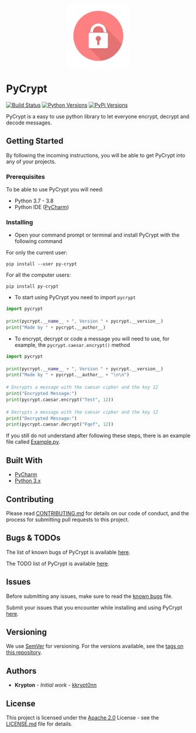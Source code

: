 <p align="center">
  <img width="170" height="170" src="https://raw.githubusercontent.com/kkrypt0nn/PyCrypt/master/logo.png">
</p>

# PyCrypt
[![Build Status](https://travis-ci.org/kkrypt0nn/PyCrypt.svg?branch=master)](https://travis-ci.org/kkrypt0nn/PyCrypt) [![Python Versions](https://img.shields.io/badge/python-3.7%20%7C%203.8-orange)](https://pypi.org/project/py-crypt)  [![PyPi Versions](https://img.shields.io/badge/pypi-v1.0.0-blue)](https://pypi.org/project/py-crypt) 

PyCrypt is a easy to use python library to let everyone encrypt, decrypt and decode messages.

## Getting Started
By following the incoming instructions, you will be able to get PyCrypt into any of your projects.

### Prerequisites
To be able to use PyCrypt you will need:
* Python 3.7 - 3.8
* Python IDE ([PyCharm](https://jetbrains.com/pycharm))

### Installing
* Open your command prompt or terminal and install PyCrypt with the following command

For only the current user:
```
pip install --user py-crypt
```
For all the computer users:
```
pip install py-crypt
```

* To start using PyCrypt you need to import `pycrypt`

```python
import pycrypt

print(pycrypt.__name__ + ", Version " + pycrypt.__version__)
print("Made by " + pycrypt.__author__)
```

* To encrypt, decrypt or code a message you will need to use, for example, the `pycrypt.caesar.encrypt()` method

```python
import pycrypt

print(pycrypt.__name__ + ", Version " + pycrypt.__version__)
print("Made by " + pycrypt.__author__ + "\n\n")

# Encrypts a message with the caesar cipher and the key 12
print("Encrypted Message:")
print(pycrypt.caesar.encrypt("Test", 12))

# Decrypts a message with the caesar cipher and the key 12
print("Decrypted Message:")
print(pycrypt.caesar.decrypt("Fqef", 12))
```

If you still do not understand after following these steps, there is an example file called [Example.py](Example.py).

## Built With
* [PyCharm](https://jetbrains.com/pycharm)
* [Python 3.x](https://python.org)

## Contributing
Please read [CONTRIBUTING.md](CONTRIBUTING.md) for details on our code of conduct, and the process for submitting pull requests to this project.

## Bugs & TODOs
The list of known bugs of PyCrypt is available [here](BUGS.md).

The TODO list of PyCrypt is available [here](TODOS.md).

## Issues
Before submitting any issues, make sure to read the [known bugs](BUGS.md) file.

Submit your issues that you encounter while installing and using PyCrypt [here](https://github.com/kkrypt0nn/PyCrypt/issues).

## Versioning
We use [SemVer](http://semver.org/) for versioning. For the versions available, see the [tags on this repository](https://github.com/kkrypt0nn/PyCrypt/tags).

## Authors
* **Krypton** - *Initial work* - [kkrypt0nn](https://github.com/kkrypt0nn)

## License
This project is licensed under the [Apache 2.0](LICENSE.md) License - see the [LICENSE.md](LICENSE.md) file for details.